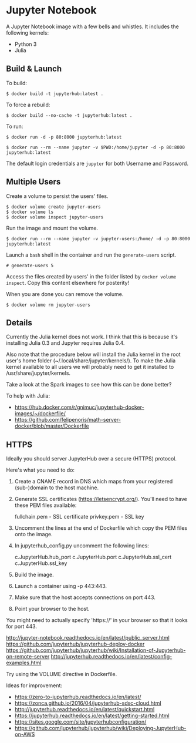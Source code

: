 # Jupyter Notebook

A Jupyter Notebook image with a few bells and whistles. It includes the following kernels:

- Python 3
- Julia

## Build & Launch

To build:

```
$ docker build -t jupyterhub:latest .
```

To force a rebuild:

```
$ docker build --no-cache -t jupyterhub:latest .
```

To run:

```
$ docker run -d -p 80:8000 jupyterhub:latest
```

```
$ docker run --rm --name jupyter -v $PWD:/home/jupyter -d -p 80:8000 jupyterhub:latest
```

The default login credentials are `jupyter` for both Username and Password.

## Multiple Users

Create a volume to persist the users' files.

```
$ docker volume create jupyter-users
$ docker volume ls
$ docker volume inspect jupyter-users
```

Run the image and mount the volume.

```
$ docker run --rm --name jupyter -v jupyter-users:/home/ -d -p 80:8000 jupyterhub:latest
```

Launch a `bash` shell in the container and run the `generate-users` script.

```
# generate-users 5
```

Access the files created by users' in the folder listed by `docker volume inspect`. Copy this content elsewhere for posterity!

When you are done you can remove the volume.

```
$ docker volume rm jupyter-users
```

## Details

Currently the Julia kernel does not work. I think that this is because it's
installing Julia 0.3 and Jupyter requires Julia 0.4.

Also note that the procedure below will install the Julia kernel in the
root user's home folder (~/.local/share/jupyter/kernels/). To make the Julia
kernel available to all users we will probably need to get it installed to
/usr/share/jupyter/kernels.

Take a look at the Spark images to see how this can be done better?

To help with Julia:

- https://hub.docker.com/r/gnimuc/jupyterhub-docker-images/~/dockerfile/
- https://github.com/felipenoris/math-server-docker/blob/master/Dockerfile

## HTTPS

Ideally you should server JupyterHub over a secure (HTTPS) protocol.

Here's what you need to do:

1. Create a CNAME record in DNS which maps from your registered (sub-)domain
   to the host machine.

2. Generate SSL certificates (https://letsencrypt.org/). You'll need to have
   these PEM files available:

     fullchain.pem - SSL certificate
     privkey.pem   - SSL key

3. Uncomment the lines at the end of Dockerfile which copy the PEM files onto
   the image.

4. In jupyterhub_config.py uncomment the following lines:

     c.JupyterHub.hub_port
     c.JupyterHub.port
     c.JupyterHub.ssl_cert
     c.JupyterHub.ssl_key

5. Build the image.

6. Launch a container using -p 443:443.

7. Make sure that the host accepts connections on port 443.

8. Point your browser to the host.

You might need to actually specify 'https://' in your browser so that it looks for port 443.

http://jupyter-notebook.readthedocs.io/en/latest/public_server.html
https://github.com/jupyterhub/jupyterhub-deploy-docker
https://github.com/jupyterhub/jupyterhub/wiki/Installation-of-Jupyterhub-on-remote-server
http://jupyterhub.readthedocs.io/en/latest/config-examples.html

Try using the VOLUME directive in Dockerfile.

Ideas for improvement:

- <https://zero-to-jupyterhub.readthedocs.io/en/latest/>
- <https://zonca.github.io/2016/04/jupyterhub-sdsc-cloud.html>
- <http://jupyterhub.readthedocs.io/en/latest/quickstart.html>
- <https://jupyterhub.readthedocs.io/en/latest/getting-started.html>
- <https://sites.google.com/site/jupyterhubconfiguration/>
- <https://github.com/jupyterhub/jupyterhub/wiki/Deploying-JupyterHub-on-AWS>

